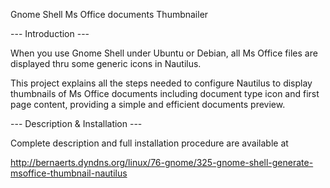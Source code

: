 Gnome Shell Ms Office documents Thumbnailer

--- Introduction ---

When you use Gnome Shell under Ubuntu or Debian, all Ms Office files are displayed thru some generic icons in Nautilus.

This project explains all the steps needed to configure Nautilus to display thumbnails of Ms Office documents
including document type icon and first page content, providing a simple and efficient documents preview.

--- Description & Installation ---

Complete description and full installation procedure are available at

http://bernaerts.dyndns.org/linux/76-gnome/325-gnome-shell-generate-msoffice-thumbnail-nautilus
